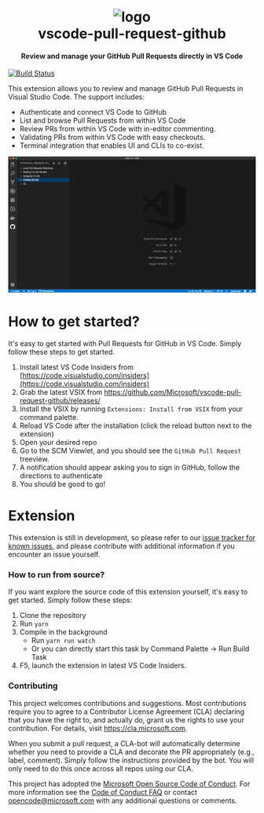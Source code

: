 <h1 align="center">
  <br>
    <img src="https://raw.githubusercontent.com/Microsoft/vscode-pull-request-github/master/resources/icons/github_logo.png" alt="logo" width="200">
  <br>
 vscode-pull-request-github
</h1>

<h4 align="center">Review and manage your GitHub Pull Requests directly in VS Code</h4>

<p align="center">

[![Build Status](https://vscode.visualstudio.com/_apis/public/build/definitions/9a4d7c24-3234-459a-a944-80bbe5a0824c/10/badge)](https://pull-requests-extension.visualstudio.com/VSCodePullRequestGitHub/_build/index?definitionId=1)

</p>

This extension allows you to review and manage GitHub Pull Requests in Visual Studio Code. The support includes:
- Authenticate and connect VS Code to GitHub
- List and browse Pull Requests from within VS Code
- Review PRs from within VS Code with in-editor commenting.
- Validating PRs from within VS Code with easy checkouts.
- Terminal integration that enables UI and CLIs to co-exist.

![Demo](https://github.com/Microsoft/vscode-pull-request-github/blob/master/.readme/demo.gif?raw=true)

# How to get started?
It's easy to get started with Pull Requests for GitHub in VS Code. Simply follow these steps to get started.

1. Install latest VS Code Insiders from [https://code.visualstudio.com/insiders](https://code.visualstudio.com/insiders)
1. Grab the latest VSIX from https://github.com/Microsoft/vscode-pull-request-github/releases/
1. Install the VSIX by running `Extensions: Install from VSIX` from your command palette.
1. Reload VS Code after the installation (click the reload button next to the extension)
1. Open your desired repo
1. Go to the SCM Viewlet, and you should see the `GitHub Pull Request` treeview.
1. A notification should appear asking you to sign in GitHub, follow the directions to authenticate
1. You should be good to go!

# Extension
This extension is still in development, so please refer to our [issue tracker for known issues](https://github.com/Microsoft/vscode-pull-request-github/issues), and please contribute with additional information if you encounter an issue yourself.

### How to run from source?
If you want explore the source code of this extension yourself, it's easy to get started. Simply follow these steps:

1. Clone the repository
2. Run `yarn`
3. Compile in the background
    - Run `yarn run watch`
    - Or you can directly start this task by Command Palette -> Run Build Task
4. F5, launch the extension in latest VS Code Insiders.


### Contributing

This project welcomes contributions and suggestions.  Most contributions require you to agree to a
Contributor License Agreement (CLA) declaring that you have the right to, and actually do, grant us
the rights to use your contribution. For details, visit https://cla.microsoft.com.

When you submit a pull request, a CLA-bot will automatically determine whether you need to provide
a CLA and decorate the PR appropriately (e.g., label, comment). Simply follow the instructions
provided by the bot. You will only need to do this once across all repos using our CLA.

This project has adopted the [Microsoft Open Source Code of Conduct](https://opensource.microsoft.com/codeofconduct/).
For more information see the [Code of Conduct FAQ](https://opensource.microsoft.com/codeofconduct/faq/) or
contact [opencode@microsoft.com](mailto:opencode@microsoft.com) with any additional questions or comments.
